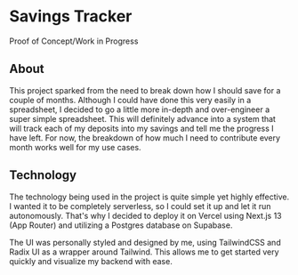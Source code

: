 # Savings Tracker

Proof of Concept/Work in Progress

## About

This project sparked from the need to break down how I should save for a couple of months. Although I could have done this very easily in a spreadsheet, I decided to go a little more in-depth and over-engineer a super simple spreadsheet. This will definitely advance into a system that will track each of my deposits into my savings and tell me the progress I have left. For now, the breakdown of how much I need to contribute every month works well for my use cases.

## Technology

The technology being used in the project is quite simple yet highly effective. I wanted it to be completely serverless, so I could set it up and let it run autonomously. That's why I decided to deploy it on Vercel using Next.js 13 (App Router) and utilizing a Postgres database on Supabase.

The UI was personally styled and designed by me, using TailwindCSS and Radix UI as a wrapper around Tailwind. This allows me to get started very quickly and visualize my backend with ease.
